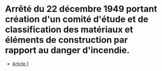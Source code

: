 # Arrêté du 22 décembre 1949 portant création d'un comité d'étude et de classification des matériaux et éléments de construction par rapport au danger d'incendie.

- [Article 1](article-1.md)
